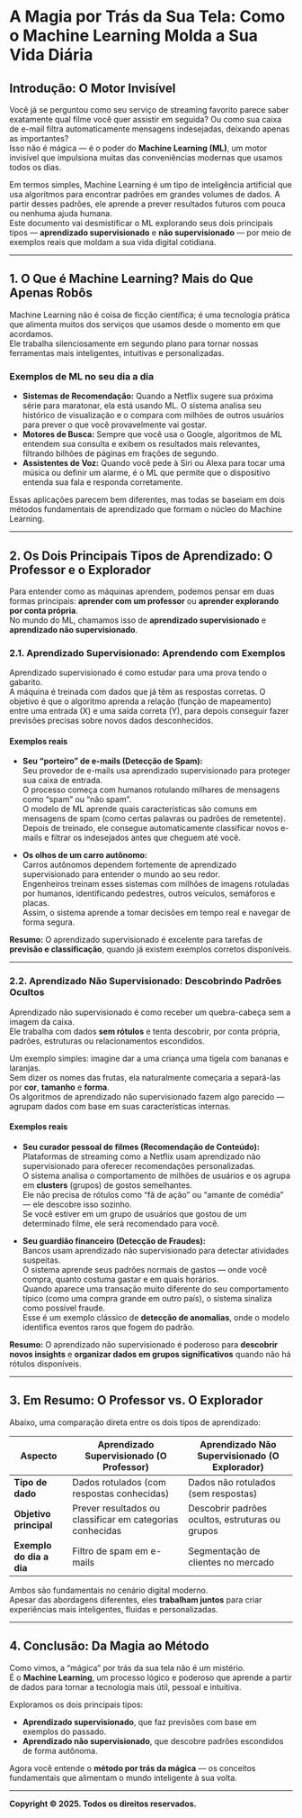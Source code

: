 # A Magia por Trás da Sua Tela: Como o Machine Learning Molda a Sua Vida Diária

## Introdução: O Motor Invisível

Você já se perguntou como seu serviço de streaming favorito parece saber exatamente qual filme você quer assistir em seguida? Ou como sua caixa de e-mail filtra automaticamente mensagens indesejadas, deixando apenas as importantes?  
Isso não é mágica — é o poder do **Machine Learning (ML)**, um motor invisível que impulsiona muitas das conveniências modernas que usamos todos os dias.

Em termos simples, Machine Learning é um tipo de inteligência artificial que usa algoritmos para encontrar padrões em grandes volumes de dados. A partir desses padrões, ele aprende a prever resultados futuros com pouca ou nenhuma ajuda humana.  
Este documento vai desmistificar o ML explorando seus dois principais tipos — **aprendizado supervisionado** e **não supervisionado** — por meio de exemplos reais que moldam a sua vida digital cotidiana.

---

## 1. O Que é Machine Learning? Mais do Que Apenas Robôs

Machine Learning não é coisa de ficção científica; é uma tecnologia prática que alimenta muitos dos serviços que usamos desde o momento em que acordamos.  
Ele trabalha silenciosamente em segundo plano para tornar nossas ferramentas mais inteligentes, intuitivas e personalizadas.

### Exemplos de ML no seu dia a dia

- **Sistemas de Recomendação:** Quando a Netflix sugere sua próxima série para maratonar, ela está usando ML. O sistema analisa seu histórico de visualização e o compara com milhões de outros usuários para prever o que você provavelmente vai gostar.
- **Motores de Busca:** Sempre que você usa o Google, algoritmos de ML entendem sua consulta e exibem os resultados mais relevantes, filtrando bilhões de páginas em frações de segundo.
- **Assistentes de Voz:** Quando você pede à Siri ou Alexa para tocar uma música ou definir um alarme, é o ML que permite que o dispositivo entenda sua fala e responda corretamente.

Essas aplicações parecem bem diferentes, mas todas se baseiam em dois métodos fundamentais de aprendizado que formam o núcleo do Machine Learning.

---

## 2. Os Dois Principais Tipos de Aprendizado: O Professor e o Explorador

Para entender como as máquinas aprendem, podemos pensar em duas formas principais: **aprender com um professor** ou **aprender explorando por conta própria**.  
No mundo do ML, chamamos isso de **aprendizado supervisionado** e **aprendizado não supervisionado**.

### 2.1. Aprendizado Supervisionado: Aprendendo com Exemplos

Aprendizado supervisionado é como estudar para uma prova tendo o gabarito.  
A máquina é treinada com dados que já têm as respostas corretas. O objetivo é que o algoritmo aprenda a relação (função de mapeamento) entre uma entrada (X) e uma saída correta (Y), para depois conseguir fazer previsões precisas sobre novos dados desconhecidos.

#### Exemplos reais

- **Seu “porteiro” de e-mails (Detecção de Spam):**  
  Seu provedor de e-mails usa aprendizado supervisionado para proteger sua caixa de entrada.  
  O processo começa com humanos rotulando milhares de mensagens como “spam” ou “não spam”.  
  O modelo de ML aprende quais características são comuns em mensagens de spam (como certas palavras ou padrões de remetente).  
  Depois de treinado, ele consegue automaticamente classificar novos e-mails e filtrar os indesejados antes que cheguem até você.

- **Os olhos de um carro autônomo:**  
  Carros autônomos dependem fortemente de aprendizado supervisionado para entender o mundo ao seu redor.  
  Engenheiros treinam esses sistemas com milhões de imagens rotuladas por humanos, identificando pedestres, outros veículos, semáforos e placas.  
  Assim, o sistema aprende a tomar decisões em tempo real e navegar de forma segura.

**Resumo:** O aprendizado supervisionado é excelente para tarefas de **previsão e classificação**, quando já existem exemplos corretos disponíveis.

---

### 2.2. Aprendizado Não Supervisionado: Descobrindo Padrões Ocultos

Aprendizado não supervisionado é como receber um quebra-cabeça sem a imagem da caixa.  
Ele trabalha com dados **sem rótulos** e tenta descobrir, por conta própria, padrões, estruturas ou relacionamentos escondidos.

Um exemplo simples: imagine dar a uma criança uma tigela com bananas e laranjas.  
Sem dizer os nomes das frutas, ela naturalmente começaria a separá-las por **cor**, **tamanho** e **forma**.  
Os algoritmos de aprendizado não supervisionado fazem algo parecido — agrupam dados com base em suas características internas.

#### Exemplos reais

- **Seu curador pessoal de filmes (Recomendação de Conteúdo):**  
  Plataformas de streaming como a Netflix usam aprendizado não supervisionado para oferecer recomendações personalizadas.  
  O sistema analisa o comportamento de milhões de usuários e os agrupa em **clusters** (grupos) de gostos semelhantes.  
  Ele não precisa de rótulos como “fã de ação” ou “amante de comédia” — ele descobre isso sozinho.  
  Se você estiver em um grupo de usuários que gostou de um determinado filme, ele será recomendado para você.

- **Seu guardião financeiro (Detecção de Fraudes):**  
  Bancos usam aprendizado não supervisionado para detectar atividades suspeitas.  
  O sistema aprende seus padrões normais de gastos — onde você compra, quanto costuma gastar e em quais horários.  
  Quando aparece uma transação muito diferente do seu comportamento típico (como uma compra grande em outro país), o sistema sinaliza como possível fraude.  
  Esse é um exemplo clássico de **detecção de anomalias**, onde o modelo identifica eventos raros que fogem do padrão.

**Resumo:** O aprendizado não supervisionado é poderoso para **descobrir novos insights** e **organizar dados em grupos significativos** quando não há rótulos disponíveis.

---

## 3. Em Resumo: O Professor vs. O Explorador

Abaixo, uma comparação direta entre os dois tipos de aprendizado:

| Aspecto | Aprendizado Supervisionado (O Professor) | Aprendizado Não Supervisionado (O Explorador) |
|----------|------------------------------------------|------------------------------------------------|
| **Tipo de dado** | Dados rotulados (com respostas conhecidas) | Dados não rotulados (sem respostas) |
| **Objetivo principal** | Prever resultados ou classificar em categorias conhecidas | Descobrir padrões ocultos, estruturas ou grupos |
| **Exemplo do dia a dia** | Filtro de spam em e-mails | Segmentação de clientes no mercado |

Ambos são fundamentais no cenário digital moderno.  
Apesar das abordagens diferentes, eles **trabalham juntos** para criar experiências mais inteligentes, fluidas e personalizadas.

---

## 4. Conclusão: Da Magia ao Método

Como vimos, a “mágica” por trás da sua tela não é um mistério.  
É o **Machine Learning**, um processo lógico e poderoso que aprende a partir de dados para tornar a tecnologia mais útil, pessoal e intuitiva.

Exploramos os dois principais tipos:
- **Aprendizado supervisionado**, que faz previsões com base em exemplos do passado.
- **Aprendizado não supervisionado**, que descobre padrões escondidos de forma autônoma.

Agora você entende o **método por trás da mágica** — os conceitos fundamentais que alimentam o mundo inteligente à sua volta.

---

**Copyright © 2025. Todos os direitos reservados.**
